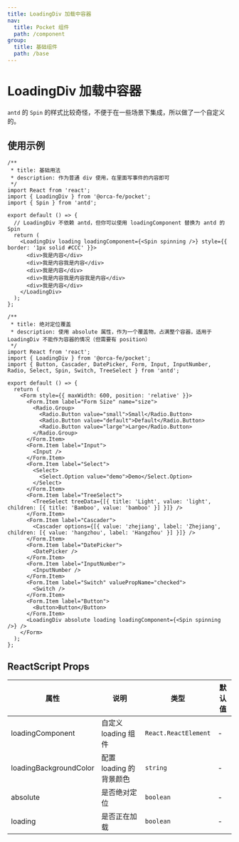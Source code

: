 ```yaml
---
title: LoadingDiv 加载中容器
nav:
  title: Pocket 组件
  path: /component
group:
  title: 基础组件
  path: /base
---
```


# LoadingDiv 加载中容器

`antd` 的 `Spin` 的样式比较奇怪，不便于在一些场景下集成，所以做了一个自定义的。

## 使用示例

```tsx
/**
 * title: 基础用法
 * description: 作为普通 div 使用，在里面写事件的内容即可
 */
import React from 'react';
import { LoadingDiv } from '@orca-fe/pocket';
import { Spin } from 'antd';

export default () => {
  // LoadingDiv 不依赖 antd，但你可以使用 loadingComponent 替换为 antd 的 Spin
  return (
    <LoadingDiv loading loadingComponent={<Spin spinning />} style={{ border: '1px solid #CCC' }}>
      <div>我是内容</div>
      <div>我是内容我是内容</div>
      <div>我是内容</div>
      <div>我是内容我是内容我是内容</div>
      <div>我是内容</div>
    </LoadingDiv>
  );
};
```

```tsx
/**
 * title: 绝对定位覆盖
 * description: 使用 absolute 属性，作为一个覆盖物，占满整个容器，适用于 LoadingDiv 不能作为容器的情况（但需要有 position）
 */
import React from 'react';
import { LoadingDiv } from '@orca-fe/pocket';
import { Button, Cascader, DatePicker, Form, Input, InputNumber, Radio, Select, Spin, Switch, TreeSelect } from 'antd';

export default () => {
  return (
    <Form style={{ maxWidth: 600, position: 'relative' }}>
      <Form.Item label="Form Size" name="size">
        <Radio.Group>
          <Radio.Button value="small">Small</Radio.Button>
          <Radio.Button value="default">Default</Radio.Button>
          <Radio.Button value="large">Large</Radio.Button>
        </Radio.Group>
      </Form.Item>
      <Form.Item label="Input">
        <Input />
      </Form.Item>
      <Form.Item label="Select">
        <Select>
          <Select.Option value="demo">Demo</Select.Option>
        </Select>
      </Form.Item>
      <Form.Item label="TreeSelect">
        <TreeSelect treeData={[{ title: 'Light', value: 'light', children: [{ title: 'Bamboo', value: 'bamboo' }] }]} />
      </Form.Item>
      <Form.Item label="Cascader">
        <Cascader options={[{ value: 'zhejiang', label: 'Zhejiang', children: [{ value: 'hangzhou', label: 'Hangzhou' }] }]} />
      </Form.Item>
      <Form.Item label="DatePicker">
        <DatePicker />
      </Form.Item>
      <Form.Item label="InputNumber">
        <InputNumber />
      </Form.Item>
      <Form.Item label="Switch" valuePropName="checked">
        <Switch />
      </Form.Item>
      <Form.Item label="Button">
        <Button>Button</Button>
      </Form.Item>
      <LoadingDiv absolute loading loadingComponent={<Spin spinning />} />
    </Form>
  );
};
```

## ReactScript Props

| 属性                   | 说明                    | 类型                 | 默认值 |
| ---------------------- | ----------------------- | -------------------- | ------ |
| loadingComponent       | 自定义 loading 组件     | `React.ReactElement` | -      |
| loadingBackgroundColor | 配置 loading 的背景颜色 | `string`             | -      |
| absolute               | 是否绝对定位            | `boolean`            | -      |
| loading                | 是否正在加载            | `boolean`            | -      |
